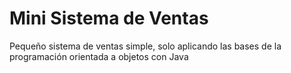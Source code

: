 # Mini Sistema de Ventas
Pequeño sistema de ventas simple, solo aplicando las bases de la programación orientada a objetos con Java
